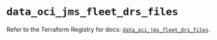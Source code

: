 # `data_oci_jms_fleet_drs_files`

Refer to the Terraform Registry for docs: [`data_oci_jms_fleet_drs_files`](https://registry.terraform.io/providers/oracle/oci/6.18.0/docs/data-sources/jms_fleet_drs_files).
